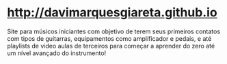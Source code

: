 # http://davimarquesgiareta.github.io


Site para músicos iniciantes com objetivo de terem seus primeiros contatos com tipos de guitarras, equipamentos como amplificador e pedais, e até playlists de video aulas de terceiros para começar a aprender do zero até um nível avançado do instrumento!
